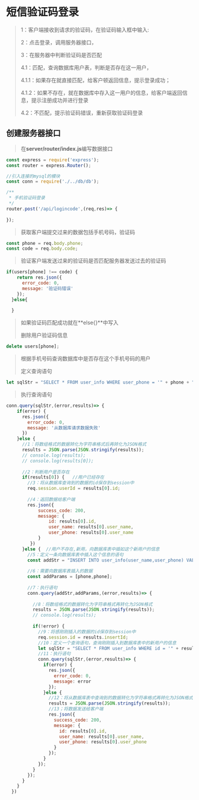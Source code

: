 # 短信验证码登录

> 1：客户端接收到请求的验证码，在验证码输入框中输入:
>
> 2：点击登录，调用服务器接口，
>
> 3：在服务器中判断验证码是否匹配
>
> 4.1：匹配，查询数据库用户表，判断是否存在这一用户，
>
> 4.1.1：如果存在就直接匹配，给客户顿返回信息，提示登录成功；
>
> 4.1.2：如果不存在，就在数据库中存入这一用户的信息，给客户端返回信息，提示注册成功并进行登录
>
> 4.2：不匹配，提示验证码错误，重新获取验证码登录

## 创建服务器接口

> 在**server/router/index.js**编写数据接口

```javascript
const express = require('express');
const router = express.Router();

//引入连接的mysql的模块
const conn = require('./../db/db');

/**
 * 手机验证码登录
 */
router.post('/api/logincode',(req,res)=> {
    
});
```



> 获取客户端提交过来的数据包括手机号码，验证码

```js
const phone = req.body.phone;
const code = req.body.code;
```

> 验证客户端发送过来的验证码是否匹配服务器发送过去的验证码

```javascript
if(users[phone] !== code) {
    return res.json({
      error_code: 0,
      message: '验证码错误'
    });
  }else{
      
  }
```

> 如果验证码匹配成功就在**else{}**中写入
>
> 删除用户验证码信息

```javascript
delete users[phone];
```

> 根据手机号码查询数据库中是否存在这个手机号码的用户
>
> 定义查询语句

```javascript
let sqlStr = "SELECT * FROM user_info WHERE user_phone = '" + phone + "' LIMIT 1";
```

> 执行查询语句

```javascript
conn.query(sqlStr,(error,results)=> {
    if(error) {
      res.json({
        error_code: 0,
        message: '从数据库请求数据失败'
      })
    }else {
      //1：将数组格式的数据转化为字符串格式后再转化为JSON格式
      results = JSON.parse(JSON.stringify(results));
      // console.log(results);
      // console.log(results[0]);
        
      //2：判断用户是否存在
      if(results[0]) {   //用户已经存在
        //3：将从数据库查询到的数据的id保存到session中
        req.session.userId = results[0].id;
          
        //4：返回数据给客户端
        res.json({
            success_code: 200,
            message: {
                id: results[0].id,
         		user_name: results[0].user_name,
          		user_phone: results[0].user_name
            }
         })
      }else {  //用户不存在,新用，向数据库表中插如这个新用户的信息
        //5：定义一条向数据库表中插入这个信息的语句
        const addStr = "INSERT INTO user_info(user_name,user_phone) VALUES (?,?)";
          
        //6：需要向数据库表插入的数据
        const addParams = [phone,phone];
          
        //7：执行语句
        conn.query(addStr,addParams,(error,results)=> {
            
          //8：将数组格式的数据转化为字符串格式再转化为JSON格式
          results = JSON.parse(JSON.stringify(results));
          // console.log(results);
            
          if(!error) {
            //9：将感刚刚插入的数据的id保存到session中
            req.session.id = results.insertId;
            //10：定义一个查询语句，查询刚刚插入到数据库表中的新用户的信息
            let sqlStr = "SELECT * FROM user_info WHERE id = '" + results.insertId + "' LIMIT 1";
            //11：执行语句
            conn.query(sqlStr,(error,results)=> {
              if(error) {
                res.json({
                  error_code: 0,
                  message: error
                });
              }else {
                //12：将从数据库表中查询到的数据转化为字符串格式再转化为JSON格式
                results = JSON.parse(JSON.stringify(results));
                //13；将数据发送给客户端
                res.json({
                  success_code: 200,
                  message: {
                    id: results[0].id,
                    user_name: results[0].user_name,
                    user_phone: results[0].user_phone
                  }
                });
              }
            });
          }
        });
      }
    }
  })
```

